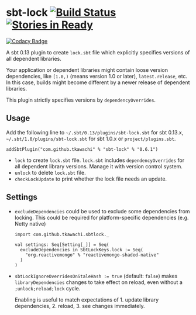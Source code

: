 # sbt-lock [![Build Status](https://secure.travis-ci.org/tkawachi/sbt-lock.png?branch=master)](http://travis-ci.org/tkawachi/sbt-lock) [![Stories in Ready](https://badge.waffle.io/tkawachi/sbt-lock.png?label=ready&title=Ready)](https://waffle.io/tkawachi/sbt-lock)
[![Codacy Badge](https://api.codacy.com/project/badge/Grade/6f20cdcdf27d4e8a9cbbe47385382c44)](https://www.codacy.com/app/tkawachi/sbt-lock?utm_source=github.com&amp;utm_medium=referral&amp;utm_content=tkawachi/sbt-lock&amp;utm_campaign=Badge_Grade)

A sbt 0.13 plugin to create `lock.sbt` file which explicitly specifies
versions of all dependent libraries.

Your application or dependent libraries might contain loose version
dependencies, like `[1.0,)` (means version 1.0 or later),
`latest.release`, etc.
In this case, builds might become different by a newer release of
dependent libraries.

This plugin strictly specifies versions by `dependencyOverrides`.

## Usage

Add the following line to `~/.sbt/0.13/plugins/sbt-lock.sbt` for sbt 0.13.x,
`~/.sbt/1.0/plugins/sbt-lock.sbt` for sbt 1.0.x or `project/plugins.sbt`.

```
addSbtPlugin("com.github.tkawachi" % "sbt-lock" % "0.6.1")
```

* `lock` to create `lock.sbt` file.
  `lock.sbt` includes `dependencyOverrides` for all dependent library versions.
  Manage it with version control system.
* `unlock` to delete `lock.sbt` file.
* `checkLockUpdate` to print whether the lock file needs an update.

## Settings

* `excludeDependencies` could be used to exclude some dependencies from locking. This could be required for platform-specific dependencies (e.g. Netty native)

    ```
    import com.github.tkawachi.sbtlock._
    
    val settings: Seq[Setting[_]] = Seq(
      excludeDependencies in SbtLockKeys.lock := Seq(
        "org.reactivemongo" % "reactivemongo-shaded-native"
      )
    )
    ```

* `sbtLockIgnoreOverridesOnStaleHash := true` (default: `false`) makes `libraryDependencies` 
    changes to take effect on reload, even without a `;unlock;reload;lock` cycle.
    
    Enabling is useful to match expectations of 1. update library dependencies, 2. reload, 3. see changes immediately.
